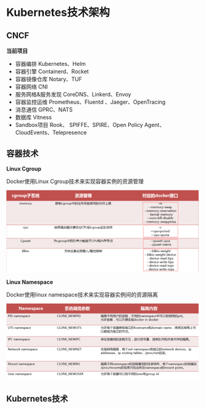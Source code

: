 # Kubernetes技术架构 #

## CNCF ##

**当前项目**

- 容器编排
	Kubernetes、Helm
- 容器引擎
	Containerd、Rocket
- 容器镜像仓库
	Notary、TUF
- 容器网络
	CNI
- 服务网格&服务发现
	CoreDNS、Linkerd、Envoy
- 容器监控运维
	Prometheus、Fluentd 、Jaeger、OpenTracing
- 消息通信
	GPRC、NATS
- 数据库
	Vitness
- Sandbox项目
	Rook、 SPIFFE、SPIRE、Open Policy Agent、CloudEvents、Telepresence

## 容器技术 ##

**Linux Cgroup**

Docker使用Linux Cgroup技术来实现容器实例的资源管理

![](img/docker_cgroups.png)

**Linux Namespace**

Docker使用linux namespace技术来实现容器实例间的资源隔离

![](img/docker_namespace.png)


## Kubernetes技术 ##




